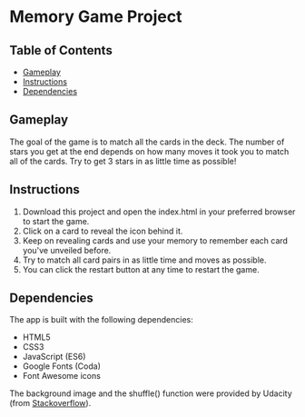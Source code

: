 # Memory Game Project

## Table of Contents

* [Gameplay](#gameplay)
* [Instructions](#instructions)
* [Dependencies](#dependencies)

## Gameplay
The goal of the game is to match all the cards in the deck. The number of stars you get at the end
depends on how many moves it took you to match all of the cards. Try to get 3 stars in as little time
as possible!

## Instructions
1. Download this project and open the index.html in your preferred browser to start the game. 
2. Click on a card to reveal the icon behind it.
3. Keep on revealing cards and use your memory to remember each card you've unveiled before.
4. Try to match all card pairs in as little time and moves as possible. 
4. You can click the restart button at any time to restart the game. 

## Dependencies

The app is built with the following dependencies:
- HTML5
- CSS3
- JavaScript (ES6)
- Google Fonts (Coda)
- Font Awesome icons

The background image and the shuffle() function were provided by Udacity (from [Stackoverflow](http://stackoverflow.com/a/2450976)).

